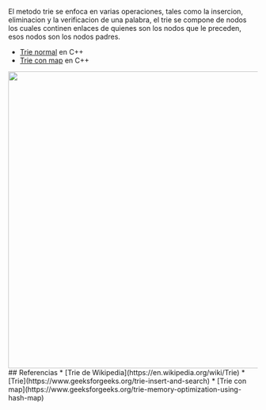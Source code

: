 El metodo trie se enfoca en varias operaciones, tales como la insercion, eliminacion y la verificacion de una palabra, el trie se compone de nodos los cuales continen enlaces de quienes son los nodos que le preceden, esos nodos son los nodos padres.
* [Trie normal](https://github.com/Lutyvr02/Algoritmica/blob/main/Contenidos/trie/trie.cpp) en C++
* [Trie con map](https://github.com/Lutyvr02/Algoritmica/blob/main/Contenidos/trie/triemap.cpp) en C++
<img src="https://user-images.githubusercontent.com/101956531/193711941-f197f589-e82f-430d-915c-c580bc5ddaa4.png" width="600">
## Referencias
* [Trie de Wikipedia](https://en.wikipedia.org/wiki/Trie)
* [Trie](https://www.geeksforgeeks.org/trie-insert-and-search)
* [Trie con map](https://www.geeksforgeeks.org/trie-memory-optimization-using-hash-map)

